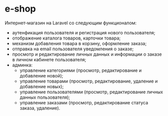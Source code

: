 # e-shop
Интернет-магазин на Laravel со следующим функционалом:
  - аутенфикация пользователя и регистрация нового пользователя;
  - отображение каталога товаров, карточки товара;
  - механизм добавления товара в корзину, оформление заказа;
  - отправка на email пользователя уведомления о заказе;
  - просмотр и редактирование личных данных и информации о заказе в личном кабинете пользователя;
  - админка:
    - управление категориями (просмотр, редактирование и добавление новой);
    - управление товарами (просмотр, редактирование, удаление и добавление новых);
    - управление пользователями (просмотр, редактирование личных данных пользователя);
    - управление заказами (просмотр, редактирование статуса заказа, удаление).

